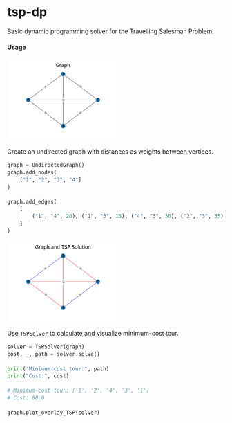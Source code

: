 # tsp-dp
Basic dynamic programming solver for the Travelling Salesman Problem.

#### Usage
<img src="images/graph_plot.png" alt="Graph plot" width="50%">

Create an undirected graph with distances as weights between vertices.
```py
graph = UndirectedGraph()
graph.add_nodes(
    ["1", "2", "3", "4"]
)

graph.add_edges(
    [
        ("1", "4", 20), ("1", "3", 15), ("4", "3", 30), ("2", "3", 35), ("1", "2", 10), ("2", "4", 25)
    ]
)
```
<img src="images/overlay_tsp_cycle.png" alt="TSP Cycle" width="50%">

Use `TSPSolver` to calculate and visualize minimum-cost tour.
```py
solver = TSPSolver(graph)
cost, _, path = solver.solve()

print("Minimum-cost tour:", path) 
print("Cost:", cost)

# Minimum-cost tour: ['1', '2', '4', '3', '1']
# Cost: 80.0

graph.plot_overlay_TSP(solver)
```